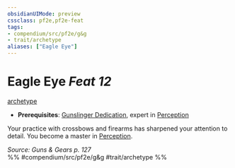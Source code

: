 ```yaml
---
obsidianUIMode: preview
cssclass: pf2e,pf2e-feat
tags:
- compendium/src/pf2e/g&g
- trait/archetype
aliases: ["Eagle Eye"]
---
```

# Eagle Eye  *Feat 12*  
[archetype](../../Rules/traits/archetype.md)  

- **Prerequisites**: [Gunslinger Dedication](gunslinger-dedication-g-g.md), expert in [Perception](../skills.md#Perception)

Your practice with crossbows and firearms has sharpened your attention to detail. You become a master in [Perception](../skills.md#Perception).

*Source: Guns & Gears p. 127*  
%% #compendium/src/pf2e/g&g #trait/archetype %%